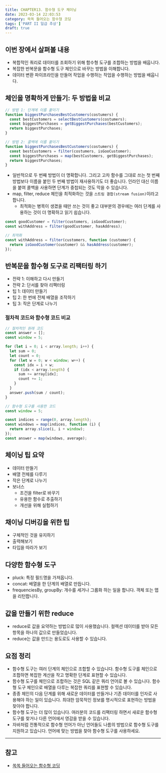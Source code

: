 ```yaml
---
title: CHAPTER13. 함수형 도구 체이닝
date: 2023-03-14 22:03:53
category: 쏙쏙 들어오는 함수형 코딩
tags: ['PART II 일급 추상']
draft: true
---
```


## 이번 장에서 살펴볼 내용

- 복합적인 쿼리로 데이터를 조회하기 위해 함수형 도구를 조합하는 방법을 배웁니다.
- 복잡한 반복문을 함수형 도구 체인으로 바꾸는 방법을 이해합니다.
- 데이터 변환 파이프라인을 만들어 작업을 수행하는 작업을 수행하는 방법을 배웁니다.

## 체인을 명확하게 만들기: 두 방법을 비교

```js
// 방법 1: 단계에 이름 붙이기
function biggestPurchasesBestCustomers(costumers) {
  const bestCustomers = selectBestCustomers(costumers);
  const biggestPurchases = getBiggestPurchases(bestCustomers);
  return biggestPurchases;
}

// 방법 2: 콜백에 이름 붙이기
function biggestPurchasesBestCustomers(costumers) {
  const bestCustomers = filter(costumers, isGooCustomer);
  const biggestPurchases = map(bestCustomers, getBiggestPurchases);
  return biggestPurchases;
}
```

- 일반적으로 두 번째 방법이 더 명확합니다. 그리고 고차 함수를 그대로 쓰는 첫 번째 방법보다 이름을 붙인 두 번째 방법이 재사용하기도 더 좋습니다. 인라인 대신 이름을 붙여 콜백을 사용하면 단계가 중첩되는 것도 막을 수 있습니다.
- map, filter, reduce 체인을 최적화하는 것을 `스트림 결합(stream fusion)`이라고 합니다.
  - 최적화는 병목이 생겼을 때만 쓰는 것이 좋고 대부분의 경우에는 여러 단계를 사용하는 것이 더 명확하고 읽기 쉽습니다.

```js
const goodCustomer = filter(customers, isGoodCustomer);
const withAddress = filter(goodCustomer, hasAddress);

// 최적화
const withAddress = filter(customers, function (customer) {
  return isGoodCustomer(customer) && hasAddress(customer);
});
```

## 반복문을 함수형 도구로 리팩터링 하기

- 전략 1: 이해하고 다시 만들기
- 전략 2: 단서를 찾아 리팩터링
- 팁 1: 데이터 만들기
- 팁 2: 한 번에 전체 배열을 조작하기
- 팁 3: 작은 단계로 나누기

### 절차적 코드와 함수형 코드 비교

```js
// 절차적인 원래 코드
const answer = [];
const window = 5;

for (let i = 0; i < array.length; i++) {
  let sum = 0;
  let count = 0;
  for (let w = 0; w < window; w++) {
    const idx = i + w;
    if (idx < array.length) {
      sum += array[idx];
      count += 1;
    }
  }
  answer.push(sum / count);
}

// 함수형 도구를 사용한 코드
const window = 5;

const indices = range(0, array.length);
const windows = map(indices, function (i) {
  return array.slice(i, i + window);
});
const answer = map(windows, average);
```

## 체이닝 팁 요약

- 데이터 만들기
- 배열 전체를 다루기
- 작은 단계로 나누기
- 보너스
  - 조건을 filter로 바꾸기
  - 유용한 함수로 추출하기
  - 개선을 위해 실험하기

## 채이닝 디버깅을 위한 팁

- 구체적인 것을 유지하기
- 출력해보기
- 타입을 따라가 보기

## 다양한 함수형 도구

- pluck: 특정 필드명을 가져옵니다.
- concat: 배열을 한 단계의 배열로 만듭니다.
- frequenciesBy, groupBy: 개수를 세거나 그룹화 하는 일을 합니다. 객체 또는 맵을 리턴합니다.

## 값을 만들기 위한 reduce

- reduce로 값을 요약하는 방법으로 많이 사용했습니다. 컬렉션 데이터를 받아 모든 항목을 하나의 값으로 만들었습니다.
- reduce는 값을 만드는 용도로도 사용할 수 있습니다.

## 요점 정리

- 함수형 도구는 여러 단계의 체인으로 조합할 수 있습니다. 함수형 도구를 체인으로 조합하면 복잡한 계산을 작고 명확한 단계로 표현할 수 있습니다.
- 함수형 도구를 체인으로 조합하는 것은 SQL 같은 쿼리 언어로 볼 수 있습니다. 함수형 도구 체인으로 배열을 다루는 복잡한 쿼리를 표현할 수 있습니다.
- 종종 체인의 다음 단계를 위해 새로운 데이터를 만들거나 기존 데이터를 인자로 사용해야 하는 일이 있습니다. 최대한 암묵적인 정보를 명시적으로 표현하는 방법을 찾아야 합니다.
- 함수형 도구는 더 많이 있습니다. 여러분의 코드를 리팩터링 하면서 새로운 함수형 도구를 찾거나 다른 언어에서 영감을 받을 수 있습니다.
- 자바처럼 전통적으로 함수형 언어가 아닌 언어들도 나름의 방법으로 함수형 도구를 지원하고 있습니다. 언어에 맞는 방법을 찾아 함수형 도구를 사용하세요.

---

## 참고

- [쏙쏙 들어오는 함수형 코딩](https://product.kyobobook.co.kr/detail/S000001952246)
